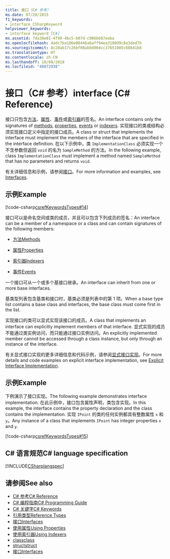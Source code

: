```yaml
---
title: 接口（C# 参考）
ms.date: 07/20/2015
f1_keywords:
- interface_CSharpKeyword
helpviewer_keywords:
- interface keyword [C#]
ms.assetid: 7da38e81-4f99-4bc5-b07d-c986b687eeba
ms.openlocfilehash: 4adc7ba106e0044ba6aff94ea3180d9c8e3ded7b
ms.sourcegitcommit: 8c28ab17c26bf08abbd004cc37651985c68841b8
ms.translationtype: HT
ms.contentlocale: zh-CN
ms.lasthandoff: 10/08/2018
ms.locfileid: "48872938"
---
```

# <a name="interface-c-reference"></a><span data-ttu-id="f54c1-102">接口（C# 参考）</span><span class="sxs-lookup"><span data-stu-id="f54c1-102">interface (C# Reference)</span></span>

<span data-ttu-id="f54c1-103">接口只包含[方法](../../programming-guide/classes-and-structs/methods.md)、[属性](../../programming-guide/classes-and-structs/properties.md)、[事件](../../programming-guide/events/index.md)或[索引器](../../programming-guide/indexers/index.md)的签名。</span><span class="sxs-lookup"><span data-stu-id="f54c1-103">An interface contains only the signatures of [methods](../../programming-guide/classes-and-structs/methods.md), [properties](../../programming-guide/classes-and-structs/properties.md), [events](../../programming-guide/events/index.md) or [indexers](../../programming-guide/indexers/index.md).</span></span> <span data-ttu-id="f54c1-104">实现接口的类或结构必须实现接口定义中指定的接口成员。</span><span class="sxs-lookup"><span data-stu-id="f54c1-104">A class or struct that implements the interface must implement the members of the interface that are specified in the interface definition.</span></span> <span data-ttu-id="f54c1-105">在以下示例中，类 `ImplementationClass` 必须实现一个不含参数但返回 `void` 的名为 `SampleMethod` 的方法。</span><span class="sxs-lookup"><span data-stu-id="f54c1-105">In the following example, class `ImplementationClass` must implement a method named `SampleMethod` that has no parameters and returns `void`.</span></span>

<span data-ttu-id="f54c1-106">有关详细信息和示例，请参阅[接口](../../programming-guide/interfaces/index.md)。</span><span class="sxs-lookup"><span data-stu-id="f54c1-106">For more information and examples, see [Interfaces](../../programming-guide/interfaces/index.md).</span></span>

## <a name="example"></a><span data-ttu-id="f54c1-107">示例</span><span class="sxs-lookup"><span data-stu-id="f54c1-107">Example</span></span>

[!code-csharp[csrefKeywordsTypes#14](~/samples/snippets/csharp/VS_Snippets_VBCSharp/csrefKeywordsTypes/CS/keywordsTypes.cs#14)]

<span data-ttu-id="f54c1-108">接口可以是命名空间或类的成员，并且可以包含下列成员的签名：</span><span class="sxs-lookup"><span data-stu-id="f54c1-108">An interface can be a member of a namespace or a class and can contain signatures of the following members:</span></span>

- [<span data-ttu-id="f54c1-109">方法</span><span class="sxs-lookup"><span data-stu-id="f54c1-109">Methods</span></span>](../../programming-guide/classes-and-structs/methods.md)

- [<span data-ttu-id="f54c1-110">属性</span><span class="sxs-lookup"><span data-stu-id="f54c1-110">Properties</span></span>](../../programming-guide/classes-and-structs/using-properties.md)

- [<span data-ttu-id="f54c1-111">索引器</span><span class="sxs-lookup"><span data-stu-id="f54c1-111">Indexers</span></span>](../../programming-guide/indexers/using-indexers.md)

- [<span data-ttu-id="f54c1-112">事件</span><span class="sxs-lookup"><span data-stu-id="f54c1-112">Events</span></span>](event.md)

<span data-ttu-id="f54c1-113">一个接口可从一个或多个基接口继承。</span><span class="sxs-lookup"><span data-stu-id="f54c1-113">An interface can inherit from one or more base interfaces.</span></span>

<span data-ttu-id="f54c1-114">基类型列表包含基类和接口时，基类必须是列表中的第 1 项。</span><span class="sxs-lookup"><span data-stu-id="f54c1-114">When a base type list contains a base class and interfaces, the base class must come first in the list.</span></span>

<span data-ttu-id="f54c1-115">实现接口的类可以显式实现该接口的成员。</span><span class="sxs-lookup"><span data-stu-id="f54c1-115">A class that implements an interface can explicitly implement members of that interface.</span></span> <span data-ttu-id="f54c1-116">显式实现的成员不能通过类实例访问，而只能通过接口实例访问。</span><span class="sxs-lookup"><span data-stu-id="f54c1-116">An explicitly implemented member cannot be accessed through a class instance, but only through an instance of the interface.</span></span>

<span data-ttu-id="f54c1-117">有关显式接口实现的更多详细信息和代码示例，请参阅[显式接口实现](../../programming-guide/interfaces/explicit-interface-implementation.md)。</span><span class="sxs-lookup"><span data-stu-id="f54c1-117">For more details and code examples on explicit interface implementation, see [Explicit Interface Implementation](../../programming-guide/interfaces/explicit-interface-implementation.md).</span></span>

## <a name="example"></a><span data-ttu-id="f54c1-118">示例</span><span class="sxs-lookup"><span data-stu-id="f54c1-118">Example</span></span>

<span data-ttu-id="f54c1-119">下例演示了接口实现。</span><span class="sxs-lookup"><span data-stu-id="f54c1-119">The following example demonstrates interface implementation.</span></span> <span data-ttu-id="f54c1-120">在此示例中，接口包含属性声明，类包含实现。</span><span class="sxs-lookup"><span data-stu-id="f54c1-120">In this example, the interface contains the property declaration and the class contains the implementation.</span></span> <span data-ttu-id="f54c1-121">实现 `IPoint` 的类的任何实例都具有整数属性 `x` 和 `y`。</span><span class="sxs-lookup"><span data-stu-id="f54c1-121">Any instance of a class that implements `IPoint` has integer properties `x` and `y`.</span></span>

[!code-csharp[csrefKeywordsTypes#15](~/samples/snippets/csharp/VS_Snippets_VBCSharp/csrefKeywordsTypes/CS/keywordsTypes.cs#15)]

## <a name="c-language-specification"></a><span data-ttu-id="f54c1-122">C# 语言规范</span><span class="sxs-lookup"><span data-stu-id="f54c1-122">C# language specification</span></span>

[!INCLUDE[CSharplangspec](~/includes/csharplangspec-md.md)]

## <a name="see-also"></a><span data-ttu-id="f54c1-123">请参阅</span><span class="sxs-lookup"><span data-stu-id="f54c1-123">See also</span></span>

- [<span data-ttu-id="f54c1-124">C# 参考</span><span class="sxs-lookup"><span data-stu-id="f54c1-124">C# Reference</span></span>](../../../csharp/language-reference/index.md)  
- [<span data-ttu-id="f54c1-125">C# 编程指南</span><span class="sxs-lookup"><span data-stu-id="f54c1-125">C# Programming Guide</span></span>](../../programming-guide/index.md)  
- [<span data-ttu-id="f54c1-126">C# 关键字</span><span class="sxs-lookup"><span data-stu-id="f54c1-126">C# Keywords</span></span>](index.md)  
- [<span data-ttu-id="f54c1-127">引用类型</span><span class="sxs-lookup"><span data-stu-id="f54c1-127">Reference Types</span></span>](reference-types.md)  
- [<span data-ttu-id="f54c1-128">接口</span><span class="sxs-lookup"><span data-stu-id="f54c1-128">Interfaces</span></span>](../../programming-guide/interfaces/index.md)  
- [<span data-ttu-id="f54c1-129">使用属性</span><span class="sxs-lookup"><span data-stu-id="f54c1-129">Using Properties</span></span>](../../programming-guide/classes-and-structs/using-properties.md)  
- [<span data-ttu-id="f54c1-130">使用索引器</span><span class="sxs-lookup"><span data-stu-id="f54c1-130">Using Indexers</span></span>](../../programming-guide/indexers/using-indexers.md)  
- [<span data-ttu-id="f54c1-131">class</span><span class="sxs-lookup"><span data-stu-id="f54c1-131">class</span></span>](class.md)  
- [<span data-ttu-id="f54c1-132">struct</span><span class="sxs-lookup"><span data-stu-id="f54c1-132">struct</span></span>](struct.md)  
- [<span data-ttu-id="f54c1-133">接口</span><span class="sxs-lookup"><span data-stu-id="f54c1-133">Interfaces</span></span>](../../programming-guide/interfaces/index.md)
